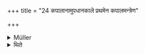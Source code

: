 +++
title = "24 कपालानामुपधानकाले प्रथमेन कपालमन्त्रेण"

+++

<details><summary>Müller</summary>

The verse is adapted and changed to dhruvo'si.

#####  Commentary

Saṃnāma means the same as ūha, i.e. the modification of a verse so as to adapt it to the object for which it is used. In our case, caru, being a masculine, dhṛṣṭi, a feminine, is replaced by dhruva, a masculine.
</details>

<details><summary>थिते</summary>

कपालानामुपधानकाले प्रथमेन कपालमन्त्रेण चरुमुपदधाति २४
</details>
